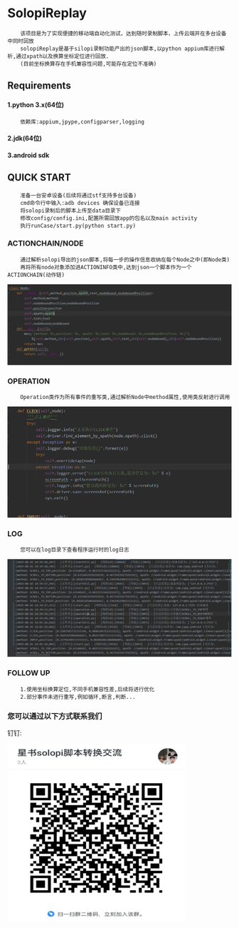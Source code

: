 # SolopiReplay
		该项目是为了实现便捷的移动端自动化测试，达到随时录制脚本，上传云端并在多台设备中同时回放
		solopiReplay是基于silopi录制功能产出的json脚本,以python appium库进行解析,通过xpath以及换算坐标定位进行回放.
		(目前坐标换算存在手机兼容性问题,可能存在定位不准确)
## Requirements

#### 1.python 3.x(64位) 
		依赖库:appium,jpype,configparser,logging

#### 2.jdk(64位)

#### 3.android sdk



## QUICK START
		准备一台安卓设备(后续将通过stf支持多台设备)
		cmd命令行中输入:adb devices 确保设备已连接
		将solopi录制后的脚本上传至data目录下
		修改config/config.ini,配置所需回放app的包名以及main activity
		执行runCase/start.py(python start.py)

### ACTIONCHAIN/NODE
		通过解析solopi导出的json脚本,将每一步的操作信息收纳在每个Node之中(即Node类)
		再将所有node对象添加进ACTIONINFO类中,达到json一个脚本作为一个ACTIONCHAIN(动作链)
![Image text](https://raw.githubusercontent.com/galaxy-book/SoloPiReplay/master/IMAGE/NODE.PNG)

### OPERATION
		Operation类作为所有事件的重写类,通过解析Node中method属性,使用类反射进行调用
![Image text](https://raw.githubusercontent.com/galaxy-book/SoloPiReplay/master/IMAGE/CLICK.PNG)

### LOG
		您可以在log目录下查看程序运行时的log日志
![Image text](https://raw.githubusercontent.com/galaxy-book/SoloPiReplay/master/IMAGE/log.PNG)

### FOLLOW UP
		1.使用坐标换算定位,不同手机兼容性差,后续将进行优化
		2.部分事件未进行重写,例如循环,断言,判断...
### 您可以通过以下方式联系我们
钉钉:

<img src="https://raw.githubusercontent.com/galaxy-book/SoloPiReplay/master/IMAGE/pic.jpg" width=400 height=400>
